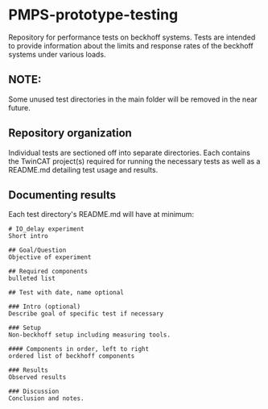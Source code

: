 # PMPS-prototype-testing
Repository for performance tests on beckhoff systems. Tests are intended to provide information about the limits and response rates of the beckhoff systems under various loads.

## NOTE:
Some unused test directories in the main folder will be removed in the near future. 

## Repository organization
Individual tests are sectioned off into separate directories. Each contains the TwinCAT project(s) required for running the necessary tests as well as a README.md detailing test usage and results. 

## Documenting results 
Each test directory's README.md will have at minimum:
```
# IO_delay experiment
Short intro

## Goal/Question
Objective of experiment

## Required components 
bulleted list

## Test with date, name optional

### Intro (optional)
Describe goal of specific test if necessary

### Setup
Non-beckhoff setup including measuring tools. 

#### Components in order, left to right
ordered list of beckhoff components

### Results
Observed results

### Discussion
Conclusion and notes.

```

